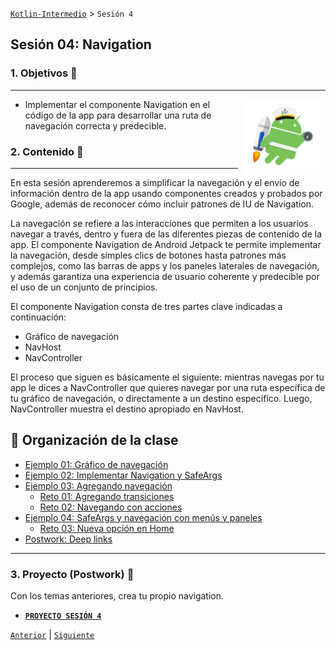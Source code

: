[`Kotlin-Intermedio`](../Readme.md) > `Sesión 4`

## Sesión 04: Navigation



### 1. Objetivos :dart: 

---

<img src="images/jetpack-nav-icon.png" align="right" height="120" hspace="10">

- Implementar el componente Navigation en el código de la app para desarrollar una ruta de navegación correcta y predecible.

  


### 2. Contenido :blue_book:

---

En esta sesión aprenderemos a simplificar la navegación y el envío de información dentro de la app usando componentes creados y probados por Google, además de reconocer cómo incluir patrones de IU de Navigation.

La navegación se refiere a las interacciones que permiten a los usuarios navegar a través, dentro y fuera de las diferentes piezas de contenido de la app. El componente Navigation de Android Jetpack te permite implementar la navegación, desde simples clics de botones hasta patrones más complejos, como las barras de apps y los paneles laterales de navegación, y además garantiza una experiencia de usuario coherente y predecible por el uso de un conjunto de principios.

El componente Navigation consta de tres partes clave indicadas a continuación:
- Gráfico de navegación
- NavHost
- NavController

El proceso que siguen es básicamente el siguiente: mientras navegas por tu app le dices a NavController que quieres navegar por una ruta específica de tu gráfico de navegación, o directamente a un destino específico. Luego, NavController muestra el destino apropiado en NavHost.



## 📂 Organización de la clase

- [Ejemplo 01: Gráfico de navegación](./Ejemplo-01/README.md)
- [Ejemplo 02: Implementar Navigation y SafeArgs](./Ejemplo-02/README.md)
- [Ejemplo 03: Agregando navegación](./Ejemplo-03/README.md)
    - [Reto 01: Agregando transiciones](./Reto-01/README.md)
    - [Reto  02: Navegando con acciones](./Reto-02/README.md)
- [Ejemplo 04: SafeArgs y navegación con menús y paneles](./Ejemplo-04/README.md)
    - [Reto  03: Nueva opción en Home](./Reto-03/README.md)
- [Postwork: Deep links](./Postwork/README.md)

---

### 3. Proyecto (Postwork) :hammer:

Con los temas anteriores, crea tu propio navigation.

- [**`PROYECTO SESIÓN 4`**](Proyecto/Readme.md)

[`Anterior`](../Sesion-04/Readme.md) | [`Siguiente`](../Sesion-05/Readme.md)      